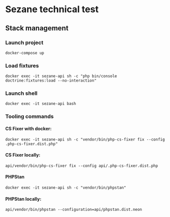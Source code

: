 # Sezane technical test

## Stack management

### Launch project
`docker-compose up`

### Load fixtures
`docker exec -it sezane-api sh -c "php bin/console doctrine:fixtures:load --no-interaction"`

### Launch shell
`docker exec -it sezane-api bash`

### Tooling commands
#### CS Fixer with docker:
`docker exec -it sezane-api sh -c "vendor/bin/php-cs-fixer fix --config .php-cs-fixer.dist.php"`

#### CS Fixer locally:
`api/vendor/bin/php-cs-fixer fix --config api/.php-cs-fixer.dist.php`

#### PHPStan
`docker exec -it sezane-api sh -c "vendor/bin/phpstan"`

#### PHPStan locally:
`api/vendor/bin/phpstan --configuration=api/phpstan.dist.neon`